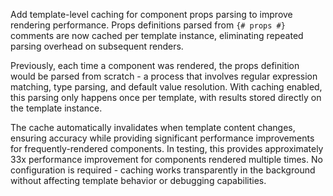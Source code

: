 Add template-level caching for component props parsing to improve rendering performance. Props definitions parsed from `{# props #}` comments are now cached per template instance, eliminating repeated parsing overhead on subsequent renders.

Previously, each time a component was rendered, the props definition would be parsed from scratch - a process that involves regular expression matching, type parsing, and default value resolution. With caching enabled, this parsing only happens once per template, with results stored directly on the template instance.

The cache automatically invalidates when template content changes, ensuring accuracy while providing significant performance improvements for frequently-rendered components. In testing, this provides approximately 33x performance improvement for components rendered multiple times. No configuration is required - caching works transparently in the background without affecting template behavior or debugging capabilities.
